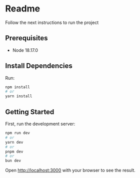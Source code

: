 # Readme

Follow the next instructions to run the project

## Prerequisites

- Node 18.17.0

## Install Dependencies

Run:

```bash
npm install
# or
yarn install
```

## Getting Started

First, run the development server:

```bash
npm run dev
# or
yarn dev
# or
pnpm dev
# or
bun dev
```

Open [http://localhost:3000](http://localhost:3000) with your browser to see the result.
